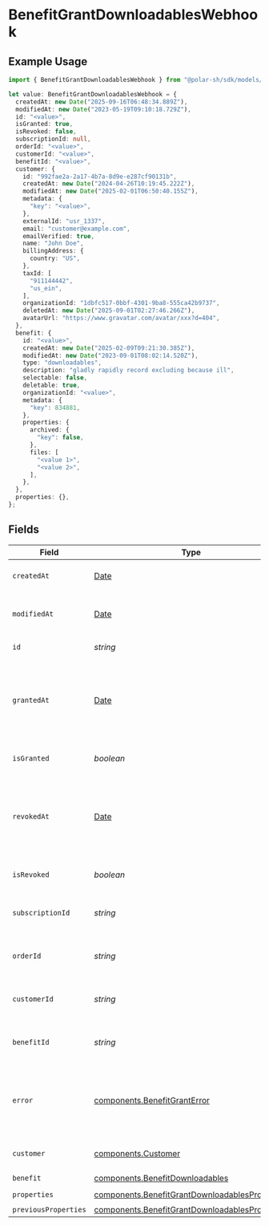 # BenefitGrantDownloadablesWebhook

## Example Usage

```typescript
import { BenefitGrantDownloadablesWebhook } from "@polar-sh/sdk/models/components/benefitgrantdownloadableswebhook.js";

let value: BenefitGrantDownloadablesWebhook = {
  createdAt: new Date("2025-09-16T06:48:34.889Z"),
  modifiedAt: new Date("2023-05-19T09:10:18.729Z"),
  id: "<value>",
  isGranted: true,
  isRevoked: false,
  subscriptionId: null,
  orderId: "<value>",
  customerId: "<value>",
  benefitId: "<value>",
  customer: {
    id: "992fae2a-2a17-4b7a-8d9e-e287cf90131b",
    createdAt: new Date("2024-04-26T10:19:45.222Z"),
    modifiedAt: new Date("2025-02-01T06:50:40.155Z"),
    metadata: {
      "key": "<value>",
    },
    externalId: "usr_1337",
    email: "customer@example.com",
    emailVerified: true,
    name: "John Doe",
    billingAddress: {
      country: "US",
    },
    taxId: [
      "911144442",
      "us_ein",
    ],
    organizationId: "1dbfc517-0bbf-4301-9ba8-555ca42b9737",
    deletedAt: new Date("2025-09-01T02:27:46.266Z"),
    avatarUrl: "https://www.gravatar.com/avatar/xxx?d=404",
  },
  benefit: {
    id: "<value>",
    createdAt: new Date("2025-02-09T09:21:30.385Z"),
    modifiedAt: new Date("2023-09-01T08:02:14.520Z"),
    type: "downloadables",
    description: "gladly rapidly record excluding because ill",
    selectable: false,
    deletable: true,
    organizationId: "<value>",
    metadata: {
      "key": 834881,
    },
    properties: {
      archived: {
        "key": false,
      },
      files: [
        "<value 1>",
        "<value 2>",
      ],
    },
  },
  properties: {},
};
```

## Fields

| Field                                                                                                            | Type                                                                                                             | Required                                                                                                         | Description                                                                                                      |
| ---------------------------------------------------------------------------------------------------------------- | ---------------------------------------------------------------------------------------------------------------- | ---------------------------------------------------------------------------------------------------------------- | ---------------------------------------------------------------------------------------------------------------- |
| `createdAt`                                                                                                      | [Date](https://developer.mozilla.org/en-US/docs/Web/JavaScript/Reference/Global_Objects/Date)                    | :heavy_check_mark:                                                                                               | Creation timestamp of the object.                                                                                |
| `modifiedAt`                                                                                                     | [Date](https://developer.mozilla.org/en-US/docs/Web/JavaScript/Reference/Global_Objects/Date)                    | :heavy_check_mark:                                                                                               | Last modification timestamp of the object.                                                                       |
| `id`                                                                                                             | *string*                                                                                                         | :heavy_check_mark:                                                                                               | The ID of the grant.                                                                                             |
| `grantedAt`                                                                                                      | [Date](https://developer.mozilla.org/en-US/docs/Web/JavaScript/Reference/Global_Objects/Date)                    | :heavy_minus_sign:                                                                                               | The timestamp when the benefit was granted. If `None`, the benefit is not granted.                               |
| `isGranted`                                                                                                      | *boolean*                                                                                                        | :heavy_check_mark:                                                                                               | Whether the benefit is granted.                                                                                  |
| `revokedAt`                                                                                                      | [Date](https://developer.mozilla.org/en-US/docs/Web/JavaScript/Reference/Global_Objects/Date)                    | :heavy_minus_sign:                                                                                               | The timestamp when the benefit was revoked. If `None`, the benefit is not revoked.                               |
| `isRevoked`                                                                                                      | *boolean*                                                                                                        | :heavy_check_mark:                                                                                               | Whether the benefit is revoked.                                                                                  |
| `subscriptionId`                                                                                                 | *string*                                                                                                         | :heavy_check_mark:                                                                                               | The ID of the subscription that granted this benefit.                                                            |
| `orderId`                                                                                                        | *string*                                                                                                         | :heavy_check_mark:                                                                                               | The ID of the order that granted this benefit.                                                                   |
| `customerId`                                                                                                     | *string*                                                                                                         | :heavy_check_mark:                                                                                               | The ID of the customer concerned by this grant.                                                                  |
| `benefitId`                                                                                                      | *string*                                                                                                         | :heavy_check_mark:                                                                                               | The ID of the benefit concerned by this grant.                                                                   |
| `error`                                                                                                          | [components.BenefitGrantError](../../models/components/benefitgranterror.md)                                     | :heavy_minus_sign:                                                                                               | The error information if the benefit grant failed with an unrecoverable error.                                   |
| `customer`                                                                                                       | [components.Customer](../../models/components/customer.md)                                                       | :heavy_check_mark:                                                                                               | A customer in an organization.                                                                                   |
| `benefit`                                                                                                        | [components.BenefitDownloadables](../../models/components/benefitdownloadables.md)                               | :heavy_check_mark:                                                                                               | N/A                                                                                                              |
| `properties`                                                                                                     | [components.BenefitGrantDownloadablesProperties](../../models/components/benefitgrantdownloadablesproperties.md) | :heavy_check_mark:                                                                                               | N/A                                                                                                              |
| `previousProperties`                                                                                             | [components.BenefitGrantDownloadablesProperties](../../models/components/benefitgrantdownloadablesproperties.md) | :heavy_minus_sign:                                                                                               | N/A                                                                                                              |
